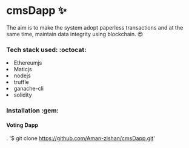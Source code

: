 # cmsDapp :sparkles:
The aim is to make the system adopt paperless transactions and at the same time, maintain data integrity using blockchain. :heart_eyes:

 <h3> Tech stack used: :octocat: </h3>

<li>Ethereumjs</li>
<li>Maticjs</li>
<li>nodejs</li>
<li>truffle</li>
<li>ganache-cli</li>
<li>solidity</li>

<h3>Installation :gem: </h3>
<h4>Voting Dapp</h4>

.   '$ git clone https://github.com/Aman-zishan/cmsDapp.git' 





